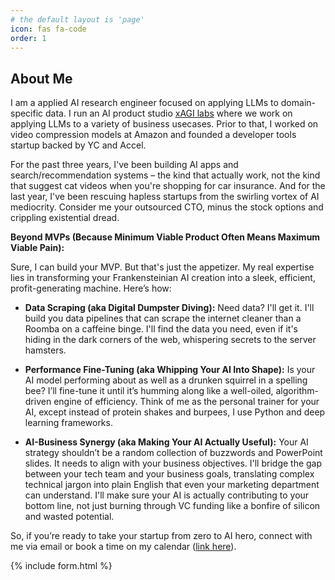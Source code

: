 ```yaml
---
# the default layout is 'page'
icon: fas fa-code
order: 1
---
```


## About Me
I am a applied AI research engineer focused on applying LLMs to domain-specific data. I run an AI product studio [xAGI labs](https://github.com/xAGI-labs/) where we work on applying LLMs to a variety of business usecases. Prior to that, I worked on video compression models at Amazon and founded a developer tools startup backed by YC and Accel.

For the past three years, I've been building AI apps and search/recommendation systems – the kind that actually work, not the kind that suggest cat videos when you're shopping for car insurance. And for the last year, I've been rescuing hapless startups from the swirling vortex of AI mediocrity.  Consider me your outsourced CTO, minus the stock options and crippling existential dread.

**Beyond MVPs (Because Minimum Viable Product Often Means Maximum Viable Pain):**

Sure, I can build your MVP.  But that's just the appetizer.  My real expertise lies in transforming your Frankensteinian AI creation into a sleek, efficient, profit-generating machine.  Here’s how:

* **Data Scraping (aka Digital Dumpster Diving):**  Need data?  I'll get it.  I'll build you data pipelines that can scrape the internet cleaner than a Roomba on a caffeine binge.  I'll find the data you need, even if it's hiding in the dark corners of the web, whispering secrets to the server hamsters.

* **Performance Fine-Tuning (aka Whipping Your AI Into Shape):**  Is your AI model performing about as well as a drunken squirrel in a spelling bee? I’ll fine-tune it until it’s humming along like a well-oiled, algorithm-driven engine of efficiency.  Think of me as the personal trainer for your AI, except instead of protein shakes and burpees, I use Python and deep learning frameworks.

* **AI-Business Synergy (aka Making Your AI Actually Useful):**  Your AI strategy shouldn’t be a random collection of buzzwords and PowerPoint slides.  It needs to align with your business objectives.  I'll bridge the gap between your tech team and your business goals, translating complex technical jargon into plain English that even your marketing department can understand.  I'll make sure your AI is actually contributing to your bottom line, not just burning through VC funding like a bonfire of silicon and wasted potential.

So, if you’re ready to take your startup from zero to AI hero, connect with me via email or book a time on my calendar ([link here](https://cal.com/sauraav)).

{% include form.html %}
